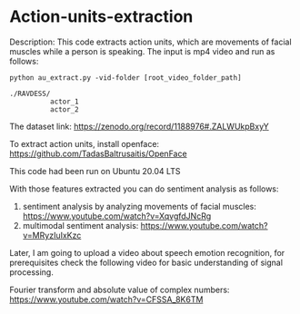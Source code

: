 # Action-units-extraction

Description: This code extracts action units, which are movements of facial muscles while a person is speaking. The input is mp4 video and run as follows:

```
python au_extract.py -vid-folder [root_video_folder_path]
```

```
./RAVDESS/
          actor_1
          actor_2
```

The dataset link: https://zenodo.org/record/1188976#.ZALWUkpBxyY

To extract action units, install openface: https://github.com/TadasBaltrusaitis/OpenFace

This code had been run on Ubuntu 20.04 LTS

With those features extracted you can do sentiment analysis as follows:

1. sentiment analysis by analyzing movements of facial muscles: https://www.youtube.com/watch?v=XqvgfdJNcRg
2. multimodal sentiment analysis: https://www.youtube.com/watch?v=MRyzIuIxKzc

Later, I am going to upload a video about speech emotion recognition, for prerequisites check the following video for basic understanding of signal processing.

Fourier transform and absolute value of complex numbers: https://www.youtube.com/watch?v=CFSSA_8K6TM
